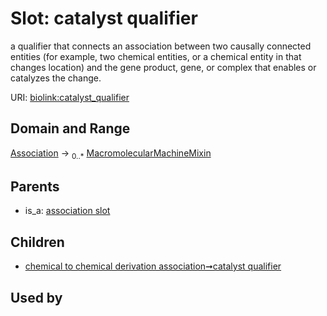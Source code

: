 
# Slot: catalyst qualifier


a qualifier that connects an association between two causally connected entities (for example, two chemical entities, or a chemical entity in that changes location) and the gene product, gene, or complex that enables or catalyzes the change.

URI: [biolink:catalyst_qualifier](https://w3id.org/biolink/vocab/catalyst_qualifier)


## Domain and Range

[Association](Association.md) &#8594;  <sub>0..\*</sub> [MacromolecularMachineMixin](MacromolecularMachineMixin.md)

## Parents

 *  is_a: [association slot](association_slot.md)

## Children

 *  [chemical to chemical derivation association➞catalyst qualifier](chemical_to_chemical_derivation_association_catalyst_qualifier.md)

## Used by

